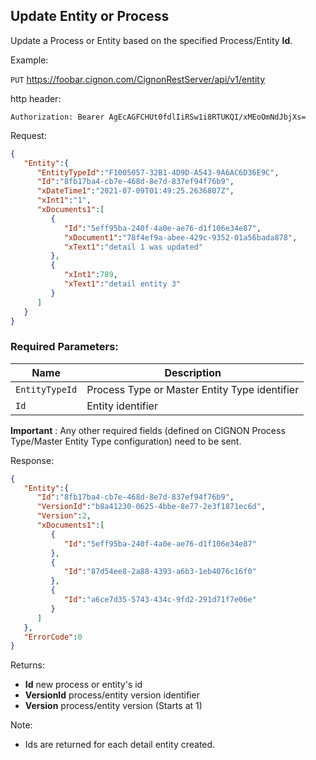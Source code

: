 ## Update Entity or Process

Update a Process or Entity based on the specified Process/Entity **Id**.

Example:

`PUT` https://foobar.cignon.com/CignonRestServer/api/v1/entity

http header:
```
Authorization: Bearer AgEcAGFCHUt0fdlIiRSw1i8RTUKQI/xMEoOmNdJbjXs=
```
Request:
```json
{
   "Entity":{
      "EntityTypeId":"F1005057-32B1-4D9D-A543-9A6AC6D36E9C",
      "Id":"8fb17ba4-cb7e-468d-8e7d-837ef94f76b9",
      "xDateTime1":"2021-07-09T01:49:25.2636807Z",
      "xInt1":"1",
      "xDocuments1":[
         {
            "Id":"5eff95ba-240f-4a0e-ae76-d1f106e34e87",
            "xDocument1":"78f4ef9a-abee-429c-9352-01a56bada878",
            "xText1":"detail 1 was updated"
         },
         {
            "xInt1":789,
            "xText1":"detail entity 3"
         }
      ]
   }
}
```
### Required Parameters:

| Name                 | Description                      |
| -------------------- | ---------------------------------|
| `EntityTypeId`       | Process Type or Master Entity Type identifier |
| `Id` | Entity identifier   |

**Important** : Any other required fields (defined on CIGNON Process Type/Master Entity Type configuration) need to be sent. 

Response:
```json
{
   "Entity":{
      "Id":"8fb17ba4-cb7e-468d-8e7d-837ef94f76b9",
      "VersionId":"b8a41230-0625-4bbe-8e77-2e3f1871ec6d",
      "Version":2,
      "xDocuments1":[
         {
            "Id":"5eff95ba-240f-4a0e-ae76-d1f106e34e87"
         },
         {
            "Id":"87d54ee8-2a88-4393-a6b3-1eb4076c16f0"
         },
         {
            "Id":"a6ce7d35-5743-434c-9fd2-291d71f7e06e"
         }
      ]
   },
   "ErrorCode":0
}

```
Returns:
* **Id** new process or entity's id 
* **VersionId** process/entity version identifier
* **Version** process/entity version (Starts at 1)

Note:

* Ids are returned for each detail entity created. 
